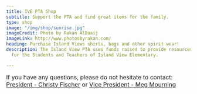 ```yaml
---
title: IVE PTA Shop
subtitle: Support the PTA and find great items for the family.
type: shop
image: "/img/shop/sunrise.jpg"
imageCredit: Photo by Rakan AlDuaij
imageLink: http://www.photosbyrakan.com/
heading: Purchase Island Views shirts, bags and other spirit wear!
description: The Island View PTA uses funds raised to provide resources and activities
  for the Students and Teachers of Island View Elementary.

---
```



<span style="font-size: 1rem;">If you have any questions, please do not hesitate to contact: </span><a href="mailto:president@islandviewpta.org" style="font-size: 1rem; background-color: rgb(255, 255, 255);">President - Christy Fischer</a><span style="font-size: 1rem;"> or </span><a href="mailto:vicepresident@islandviewpta.org" style="font-size: 1rem; background-color: rgb(255, 255, 255);">Vice President - Meg Mourning</a>